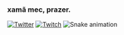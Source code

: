 ### xamã mec, prazer.

[![Twitter](https://img.shields.io/badge/Twitter-1DA1F2?style=for-the-badge&logo=twitter&logoColor=white)](https://twitter.com/aglisonnn)
[![Twitch](https://img.shields.io/badge/Twitch-9146FF?style=for-the-badge&logo=twitch&logoColor=white)](https://www.twitch.tv/xama_mec)
![Snake animation](https://github.com/danielbped/danielbped/blob/output/github-contribution-grid-snake.svg)
